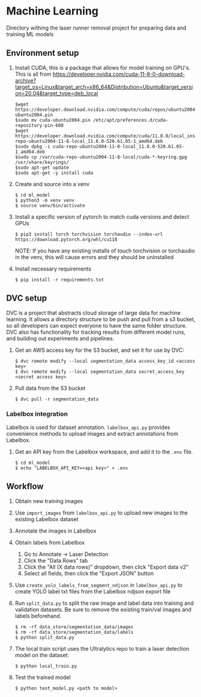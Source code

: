 # Machine Learning

Directory withing the laser runner removal project for preparing data and training ML models

## Environment setup

1.  Install CUDA, this is a package that allows for model training on GPU's. This is all from https://developer.nvidia.com/cuda-11-8-0-download-archive?target_os=Linux&target_arch=x86_64&Distribution=Ubuntu&target_version=20.04&target_type=deb_local

        $wget https://developer.download.nvidia.com/compute/cuda/repos/ubuntu2004/x86_64/cuda-ubuntu2004.pin
        $sudo mv cuda-ubuntu2004.pin /etc/apt/preferences.d/cuda-repository-pin-600
        $wget https://developer.download.nvidia.com/compute/cuda/11.8.0/local_installers/cuda-repo-ubuntu2004-11-8-local_11.8.0-520.61.05-1_amd64.deb
        $sudo dpkg -i cuda-repo-ubuntu2004-11-8-local_11.8.0-520.61.05-1_amd64.deb
        $sudo cp /var/cuda-repo-ubuntu2004-11-8-local/cuda-*-keyring.gpg /usr/share/keyrings/
        $sudo apt-get update
        $sudo apt-get -y install cuda

1.  Create and source into a venv

        $ cd ml_model
        $ python3 -m venv venv
        $ source venv/bin/activate

1.  Install a specific version of pytorch to match cuda versions and detect GPUs

        $ pip3 install torch torchvision torchaudio --index-url https://download.pytorch.org/whl/cu118

    NOTE: If you have any existing installs of touch torchvision or torchaudio in the venv, this will cause errors and they should be uninstalled

1.  Install necessary requirements

        $ pip install -r requirements.txt

## DVC setup

DVC is a project that abstracts cloud storage of large data for machine learning. It allows a directory structure to be push and pull from a s3 bucket, so all developers can expect everyone to have the same folder structure. DVC also has functionality for tracking results from different model runs, and building out experiments and pipelines.

1.  Get an AWS access key for the S3 bucket, and set it for use by DVC:

        $ dvc remote modify --local segmentation_data access_key_id <access key>
        $ dvc remote modify --local segmentation_data secret_access_key <secret access key>

1.  Pull data from the S3 bucket

        $ dvc pull -r segmentation_data

### Labelbox integration

Labelbox is used for dataset annotation. `labelbox_api.py` provides convenience methods to upload images and extract annotations from Labelbox.

1.  Get an API key from the Labelbox workspace, and add it to the `.env` file.

        $ cd ml_model
        $ echo "LABELBOX_API_KEY=<api key>" > .env

## Workflow

1.  Obtain new training images

1.  Use `import_images` from `labelbox_api.py` to upload new images to the existing Labelbox dataset

1.  Annotate the images in Labelbox

1.  Obtain labels from Labelbox

    1. Go to Annotate -> Laser Detection
    1. Click the "Data Rows" tab
    1. Click the "All (X data rows)" dropdown, then click "Export data v2"
    1. Select all fields, then click the "Export JSON" button

1.  Use `create_yolo_labels_from_segment_ndjson` in `labelbox_api.py` to create YOLO label txt files from the Labelbox ndjson export file

1.  Run `split_data.py` to split the raw image and label data into training and validation datasets. Be sure to remove the existing train/val images and labels beforehand.

        $ rm -rf data_store/segmentation_data/images
        $ rm -rf data_store/segmentation_data/labels
        $ python split_data.py

1.  The local train script uses the Ultralytics repo to train a laser detection model on the dataset:

        $ python local_train.py

1.  Test the trained model

        $ python test_model.py <path to model>
